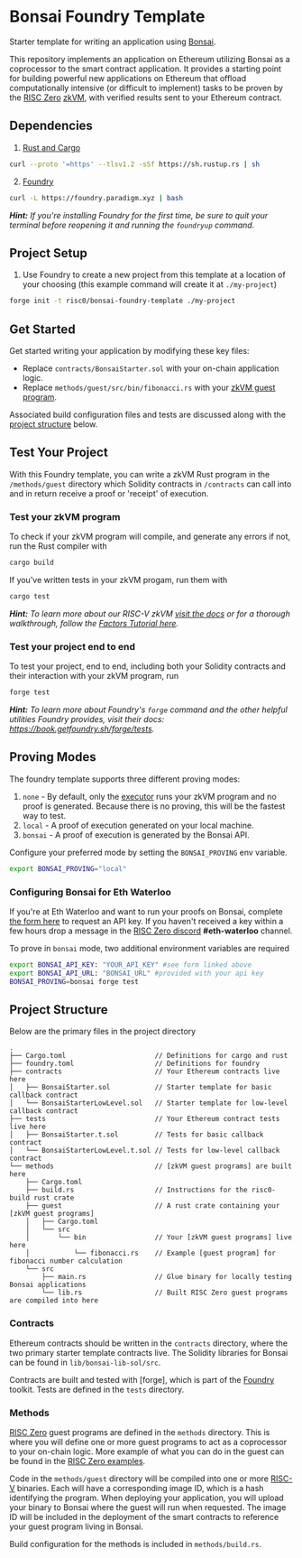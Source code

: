 # Bonsai Foundry Template

Starter template for writing an application using [Bonsai].

This repository implements an application on Ethereum utilizing Bonsai as a coprocessor to the smart contract application.
It provides a starting point for building powerful new applications on Ethereum that offload computationally intensive
(or difficult to implement) tasks to be proven by the [RISC Zero] [zkVM], with verified results sent to your Ethereum contract.

## Dependencies

1. [Rust and Cargo](https://rustup.rs)
```bash
curl --proto '=https' --tlsv1.2 -sSf https://sh.rustup.rs | sh
```
2. [Foundry](https://getfoundry.sh/)
```bash
curl -L https://foundry.paradigm.xyz | bash
```

***Hint:*** *If you're installing Foundry for the first time, be sure to quit your terminal before reopening it and running the `foundryup` command.*

## Project Setup
1. Use Foundry to create a new project from this template at a location of your choosing (this example command will create it at `./my-project`) 

```bash
forge init -t risc0/bonsai-foundry-template ./my-project
```

## Get Started

Get started writing your application by modifying these key files:

* Replace `contracts/BonsaiStarter.sol` with your on-chain application logic.
* Replace `methods/guest/src/bin/fibonacci.rs` with your [zkVM guest program].

Associated build configuration files and tests are discussed along with the [project structure](#project-structure) below.

## Test Your Project
With this Foundry template, you can write a zkVM Rust program in the `/methods/guest` directory which Solidity contracts in  `/contracts` can call into and in return receive a proof or 'receipt' of execution.
### Test your zkVM program
To check if your zkVM program will compile, and generate any errors if not, run the Rust compiler with

```bash
cargo build
```

If you've written tests in your zkVM progam, run them with
```bash
cargo test
```
***Hint:*** *To learn more about our RISC-V zkVM [visit the docs](https://dev.risczero.com/zkvm) or for a thorough walkthrough, follow the [Factors Tutorial here](https://github.com/risc0/risc0/tree/main/examples/factors#tutorial).*

### Test your project end to end
To test your project, end to end, including both your Solidity contracts and their interaction with your zkVM program, run

```bash
forge test
```

***Hint:*** *To learn more about Foundry's `forge` command and the other helpful utilities Foundry provides, visit their docs: https://book.getfoundry.sh/forge/tests.*

## Proving Modes
The foundry template supports three different proving modes:
1. `none` - By default, only the [executor](https://www.dev.risczero.com/docs/terminology#executor) runs your zkVM program and no proof is generated. Because there is no proving, this will be the fastest way to test. 
2. `local` - A proof of execution generated on your local machine. 
3. `bonsai` - A proof of execution is generated by the Bonsai API. 

Configure your preferred mode by setting the `BONSAI_PROVING` env variable.
```bash
export BONSAI_PROVING="local"
``` 

### Configuring Bonsai for Eth Waterloo
If you're at Eth Waterloo and want to run your proofs on Bonsai, complete [the form here](https://forms.gle/Ships93xqY4c8zA37) to request an API key. If you haven't received a key within a few hours drop a message in the [RISC Zero discord](https://discord.gg/risczero) **#eth-waterloo** channel.

To prove in `bonsai` mode, two additional environment variables are required
```bash
export BONSAI_API_KEY: "YOUR_API_KEY" #see form linked above
export BONSAI_API_URL: "BONSAI_URL" #provided with your api key
BONSAI_PROVING=bonsai forge test
```

## Project Structure

Below are the primary files in the project directory

```text
.
├── Cargo.toml                      // Definitions for cargo and rust
├── foundry.toml                    // Definitions for foundry
├── contracts                       // Your Ethereum contracts live here
│   ├── BonsaiStarter.sol           // Starter template for basic callback contract
│   └── BonsaiStarterLowLevel.sol   // Starter template for low-level callback contract
├── tests                           // Your Ethereum contract tests live here
│   ├── BonsaiStarter.t.sol         // Tests for basic callback contract
│   └── BonsaiStarterLowLevel.t.sol // Tests for low-level callback contract
└── methods                         // [zkVM guest programs] are built here
    ├── Cargo.toml
    ├── build.rs                    // Instructions for the risc0-build rust crate
    ├── guest                       // A rust crate containing your [zkVM guest programs]
    │   ├── Cargo.toml
    │   └── src
    │       └── bin                 // Your [zkVM guest programs] live here
    │           └── fibonacci.rs    // Example [guest program] for fibonacci number calculation
    └── src
        ├── main.rs                 // Glue binary for locally testing Bonsai applications
        └── lib.rs                  // Built RISC Zero guest programs are compiled into here
```

### Contracts

Ethereum contracts should be written in the `contracts` directory, where the two primary starter template contracts live.
The Solidity libraries for Bonsai can be found in `lib/bonsai-lib-sol/src`.

Contracts are built and tested with [forge], which is part of the [Foundry] toolkit.
Tests are defined in the `tests` directory.

### Methods

[RISC Zero] guest programs are defined in the `methods` directory.
This is where you will define one or more guest programs to act as a coprocessor to your on-chain logic.
More example of what you can do in the guest can be found in the [RISC Zero examples].

Code in the `methods/guest` directory will be compiled into one or more [RISC-V] binaries.
Each will have a corresponding image ID, which is a hash identifying the program.
When deploying your application, you will upload your binary to Bonsai where the guest will run when requested.
The image ID will be included in the deployment of the smart contracts to reference your guest program living in Bonsai.

Build configuration for the methods is included in `methods/build.rs`.

[Bonsai]: https://dev.bonsai.xyz/
[RISC Zero]: https://www.risczero.com/
[RISC Zero examples]: https://github.com/risc0/risc0/tree/main/examples
[RISC-V]: https://www.risczero.com/docs/reference-docs/about-risc-v
[Foundry]: https://getfoundry.sh/
[zkVM]: https://www.dev.risczero.com/terminology#zero-knowledge-virtual-machine-zkvm
[zkVM guest program]: https://www.dev.risczero.com/terminology#guest-program
[zkVM guest programs]: https://www.dev.risczero.com/terminology#guest-program
[guest program]: https://www.dev.risczero.com/terminology#guest-program
[proof]: https://www.dev.risczero.com/terminology#validity-proof

